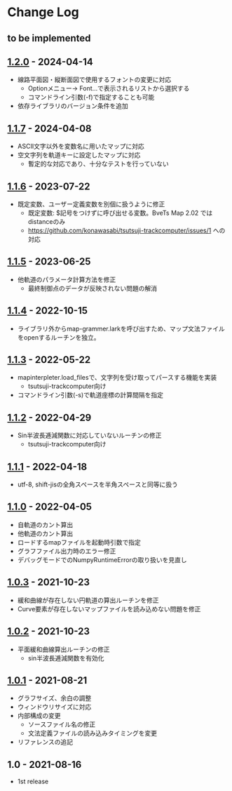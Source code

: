 # Change Log

## to be implemented

## [1.2.0] - 2024-04-14
- 線路平面図・縦断面図で使用するフォントの変更に対応
  - Optionメニュー-> Font...で表示されるリストから選択する
  - コマンドライン引数(-f)で指定することも可能
- 依存ライブラリのバージョン条件を追加

## [1.1.7] - 2024-04-08
- ASCII文字以外を変数名に用いたマップに対応
- 空文字列を軌道キーに設定したマップに対応
  - 暫定的な対応であり、十分なテストを行っていない

## [1.1.6] - 2023-07-22
- 既定変数、ユーザー定義変数を別個に扱うように修正
  - 既定変数: $記号をつけずに呼び出せる変数。BveTs Map 2.02 ではdistanceのみ
  - https://github.com/konawasabi/tsutsuji-trackcomputer/issues/1 への対応

## [1.1.5] - 2023-06-25
- 他軌道のパラメータ計算方法を修正
  - 最終制御点のデータが反映されない問題の解消

## [1.1.4] - 2022-10-15
- ライブラリ外からmap-grammer.larkを呼び出すため、マップ文法ファイルをopenするルーチンを独立。

## [1.1.3] - 2022-05-22
- mapinterpleter.load_filesで、文字列を受け取ってパースする機能を実装
  - tsutsuji-trackcomputer向け
- コマンドライン引数(-s)で軌道座標の計算間隔を指定

## [1.1.2] - 2022-04-29
- Sin半波長逓減関数に対応していないルーチンの修正
  - tsutsuji-trackcomputer向け

## [1.1.1] - 2022-04-18
- utf-8, shift-jisの全角スペースを半角スペースと同等に扱う

## [1.1.0] - 2022-04-05
- 自軌道のカント算出
- 他軌道のカント算出
- ロードするmapファイルを起動時引数で指定
- グラフファイル出力時のエラー修正
- デバッグモードでのNumpyRuntimeErrorの取り扱いを見直し

## [1.0.3] - 2021-10-23
- 緩和曲線が存在しない円軌道の算出ルーチンを修正
- Curve要素が存在しないマップファイルを読み込めない問題を修正

## [1.0.2] - 2021-10-23
- 平面緩和曲線算出ルーチンの修正
    - sin半波長逓減関数を有効化

## [1.0.1] - 2021-08-21
- グラフサイズ、余白の調整
- ウィンドウリサイズに対応
- 内部構成の変更
    - ソースファイル名の修正
    - 文法定義ファイルの読み込みタイミングを変更
- リファレンスの追記

## 1.0 - 2021-08-16
- 1st release

[1.0.1]: https://github.com/konawasabi/kobushi-trackviewer/compare/ver1.0...ver1.0.1
[1.0.2]: https://github.com/konawasabi/kobushi-trackviewer/compare/ver1.0.1...ver1.0.2
[1.0.3]: https://github.com/konawasabi/kobushi-trackviewer/compare/ver1.0.2...ver1.0.3
[1.1.0]: https://github.com/konawasabi/kobushi-trackviewer/compare/ver1.0.3...ver1.1.0
[1.1.1]: https://github.com/konawasabi/kobushi-trackviewer/compare/ver1.1.0...ver1.1.1
[1.1.2]: https://github.com/konawasabi/kobushi-trackviewer/compare/ver1.1.1...ver1.1.2
[1.1.3]: https://github.com/konawasabi/kobushi-trackviewer/compare/ver1.1.2...ver1.1.3
[1.1.4]: https://github.com/konawasabi/kobushi-trackviewer/compare/ver1.1.3...ver1.1.4
[1.1.5]: https://github.com/konawasabi/kobushi-trackviewer/compare/ver1.1.4...ver1.1.5
[1.1.6]: https://github.com/konawasabi/kobushi-trackviewer/compare/ver1.1.5...ver1.1.6
[1.1.7]: https://github.com/konawasabi/kobushi-trackviewer/compare/ver1.1.6...ver1.1.7
[1.2.0]: https://github.com/konawasabi/kobushi-trackviewer/compare/ver1.1.7...ver1.2.0
